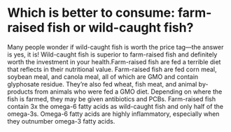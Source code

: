 # Which is better to consume: farm-raised fish or wild-caught fish?

Many people wonder if wild-caught fish is worth the price tag—the answer is yes, it is! Wild-caught fish is superior to farm-raised fish and definitely worth the investment in your health.Farm-raised fish are fed a terrible diet that reflects in their nutritional value. Farm-raised fish are fed corn meal, soybean meal, and canola meal, all of which are GMO and contain glyphosate residue. They’re also fed wheat, fish meat, and animal by-products from animals who were fed a GMO diet. Depending on where the fish is farmed, they may be given antibiotics and PCBs. Farm-raised fish contain 3x the omega-6 fatty acids as wild-caught fish and only half of the omega-3s. Omega-6 fatty acids are highly inflammatory, especially when they outnumber omega-3 fatty acids.